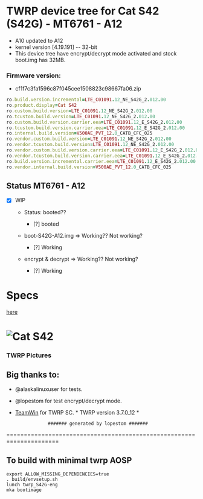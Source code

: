 # TWRP device tree for Cat S42 (S42G) - MT6761 - A12
  - A10 updated to A12
 - kernel version [4.19.191] -- 32-bit
 - This device tree have encrypt/decrypt mode activated and stock boot.img has 32MB.

### Firmware version: 
- cf1f7c3fa1596c87f045cee1508823c98667fa06.zip
```ruby
ro.build.version.incremental=LTE_C01091.12_NE_S42G_2.012.00
ro.product.display=Cat S42
ro.custom.build.version=LTE_C01091.12_NE_S42G_2.012.00
ro.tcustom.build.version=LTE_C01091.12_NE_S42G_2.012.00
ro.custom.build.version.carrier.eea=LTE_C01091.12_E_S42G_2.012.00
ro.tcustom.build.version.carrier.eea=LTE_C01091.12_E_S42G_2.012.00
ro.internal.build.version=V500AE_PVT_12.0_CATB_CFC_025
ro.vendor.custom.build.version=LTE_C01091.12_NE_S42G_2.012.00
ro.vendor.tcustom.build.version=LTE_C01091.12_NE_S42G_2.012.00
ro.vendor.custom.build.version.carrier.eea=LTE_C01091.12_E_S42G_2.012.00
ro.vendor.tcustom.build.version.carrier.eea=LTE_C01091.12_E_S42G_2.012.00
ro.build.version.incremental.carrier.eea=LTE_C01091.12_E_S42G_2.012.00
ro.vendor.internal.build.version=V500AE_PVT_12.0_CATB_CFC_025
```

## Status MT6761 - A12
- [X] WIP
  - Status: booted??
    - [?] booted

  - boot-S42G-A12.img => Working?? Not working?
    - [?] Working
  
  - encrypt & decrypt => Working?? Not working?
    - [?] Working
  

# Specs
[here](https://www.gsmarena.com/cat_s42-10029.php)

![Cat S42](https://fdn2.gsmarena.com/vv/pics/cat/cat-s32.jpg)
===================================================================== 

### TWRP Pictures


## Big thanks to:
- @alaskalinuxuser for tests.
- @lopestom for test encrypt/decrypt mode.
- [TeamWin](https://github.com/TeamWin) for TWRP SC.
\* TWRP version 3.7.0_12 *

                  ####### generated by lopestom #######
===================================================================== 

## To build with minimal twrp AOSP
```
export ALLOW_MISSING_DEPENDENCIES=true
. build/envsetup.sh
lunch twrp_S42G-eng
mka bootimage
```
